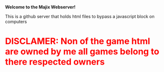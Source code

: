 **Welcome to the Majix Webserver!**

This is a github server that holds html files to bypass a javascript block on computers
<h1 style="color: red;"> DISCLAMER: Non of the game html are owned by me all games belong to there respected owners</h1>
